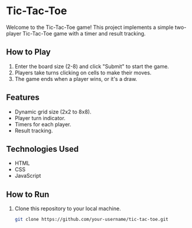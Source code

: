 # Tic-Tac-Toe

Welcome to the Tic-Tac-Toe game! This project implements a simple two-player Tic-Tac-Toe game with a timer and result tracking.

## How to Play

1. Enter the board size (2-8) and click "Submit" to start the game.
2. Players take turns clicking on cells to make their moves.
3. The game ends when a player wins, or it's a draw.

## Features

- Dynamic grid size (2x2 to 8x8).
- Player turn indicator.
- Timers for each player.
- Result tracking.

## Technologies Used

- HTML
- CSS
- JavaScript

## How to Run

1. Clone this repository to your local machine.
   ```bash
   git clone https://github.com/your-username/tic-tac-toe.git
